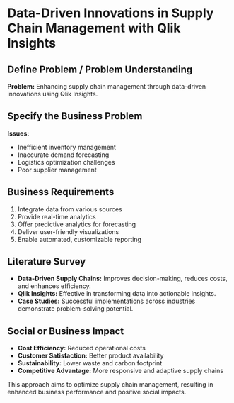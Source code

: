 # Data-Driven Innovations in Supply Chain Management with Qlik Insights

## Define Problem / Problem Understanding

**Problem:** Enhancing supply chain management through data-driven innovations using Qlik Insights.

## Specify the Business Problem

**Issues:**
- Inefficient inventory management
- Inaccurate demand forecasting
- Logistics optimization challenges
- Poor supplier management

## Business Requirements

1. Integrate data from various sources
2. Provide real-time analytics
3. Offer predictive analytics for forecasting
4. Deliver user-friendly visualizations
5. Enable automated, customizable reporting

## Literature Survey

- **Data-Driven Supply Chains:** Improves decision-making, reduces costs, and enhances efficiency.
- **Qlik Insights:** Effective in transforming data into actionable insights.
- **Case Studies:** Successful implementations across industries demonstrate problem-solving potential.

## Social or Business Impact

- **Cost Efficiency:** Reduced operational costs
- **Customer Satisfaction:** Better product availability
- **Sustainability:** Lower waste and carbon footprint
- **Competitive Advantage:** More responsive and adaptive supply chains

This approach aims to optimize supply chain management, resulting in enhanced business performance and positive social impacts.
